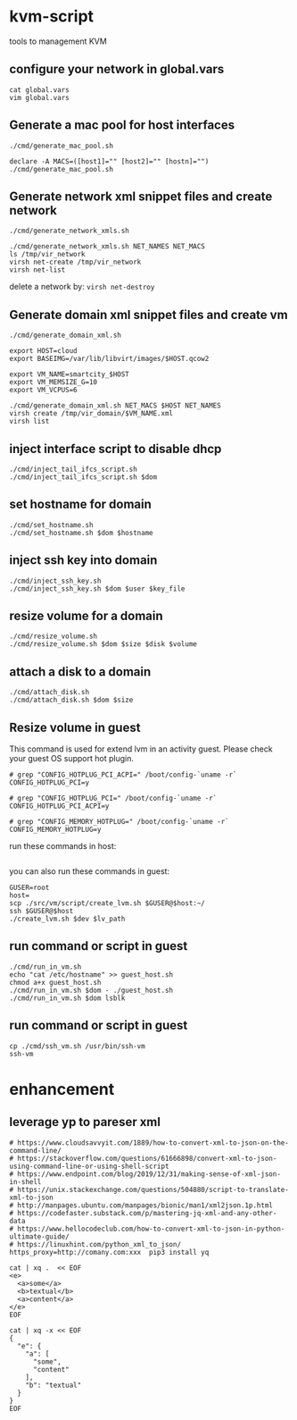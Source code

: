 # kvm-script
tools to management KVM

## configure your network in global.vars

```
cat global.vars
vim global.vars
```

## Generate a mac pool for host interfaces

```
./cmd/generate_mac_pool.sh

declare -A MACS=([host1]="" [host2]="" [hostn]="")
./cmd/generate_mac_pool.sh
```

## Generate network xml snippet files and create network

```
./cmd/generate_network_xmls.sh

./cmd/generate_network_xmls.sh NET_NAMES NET_MACS
ls /tmp/vir_network
virsh net-create /tmp/vir_network
virsh net-list

```
delete a network by: `virsh net-destroy`

## Generate domain xml snippet files and create vm

```
./cmd/generate_domain_xml.sh

export HOST=cloud
export BASEIMG=/var/lib/libvirt/images/$HOST.qcow2

export VM_NAME=smartcity_$HOST
export VM_MEMSIZE_G=10
export VM_VCPUS=6

./cmd/generate_domain_xml.sh NET_MACS $HOST NET_NAMES
virsh create /tmp/vir_domain/$VM_NAME.xml
virsh list
```

## inject interface script to disable dhcp

```
./cmd/inject_tail_ifcs_script.sh
./cmd/inject_tail_ifcs_script.sh $dom
```

## set hostname for domain
```
./cmd/set_hostname.sh
./cmd/set_hostname.sh $dom $hostname
```

## inject ssh key into domain
```
./cmd/inject_ssh_key.sh
./cmd/inject_ssh_key.sh $dom $user $key_file
```

## resize volume for a domain
```
./cmd/resize_volume.sh
./cmd/resize_volume.sh $dom $size $disk $volume
```

## attach a disk to a domain
```
./cmd/attach_disk.sh
./cmd/attach_disk.sh $dom $size
```

## Resize volume in guest
This command is used for extend lvm in an activity guest.
Please check your guest OS support hot plugin.
```
# grep "CONFIG_HOTPLUG_PCI_ACPI=" /boot/config-`uname -r`
CONFIG_HOTPLUG_PCI=y

# grep "CONFIG_HOTPLUG_PCI=" /boot/config-`uname -r`
CONFIG_HOTPLUG_PCI_ACPI=y

# grep "CONFIG_MEMORY_HOTPLUG=" /boot/config-`uname -r`
CONFIG_MEMORY_HOTPLUG=y
```
run these commands in host:
```

```
you can also run these commands in guest:
```
GUSER=root
host=
scp ./src/vm/script/create_lvm.sh $GUSER@$host:~/
ssh $GUSER@$host
./create_lvm.sh $dev $lv_path
```

## run command or script in guest 
```
./cmd/run_in_vm.sh
echo "cat /etc/hostname" >> guest_host.sh
chmod a+x guest_host.sh
./cmd/run_in_vm.sh $dom - ./guest_host.sh
./cmd/run_in_vm.sh $dom lsblk
```

## run command or script in guest 
```
cp ./cmd/ssh_vm.sh /usr/bin/ssh-vm
ssh-vm
```

# enhancement
## leverage yp to pareser xml
```
# https://www.cloudsavvyit.com/1889/how-to-convert-xml-to-json-on-the-command-line/
# https://stackoverflow.com/questions/61666898/convert-xml-to-json-using-command-line-or-using-shell-script
# https://www.endpoint.com/blog/2019/12/31/making-sense-of-xml-json-in-shell
# https://unix.stackexchange.com/questions/504880/script-to-translate-xml-to-json
# http://manpages.ubuntu.com/manpages/bionic/man1/xml2json.1p.html
# https://codefaster.substack.com/p/mastering-jq-xml-and-any-other-data
# https://www.hellocodeclub.com/how-to-convert-xml-to-json-in-python-ultimate-guide/
# https://linuxhint.com/python_xml_to_json/
https_proxy=http://comany.com:xxx  pip3 install yq

cat | xq .  << EOF
<e>
  <a>some</a>
  <b>textual</b>
  <a>content</a>
</e>
EOF

cat | xq -x << EOF
{
  "e": {
    "a": [
      "some",
      "content"
    ],
    "b": "textual"
  }
}
EOF
```
